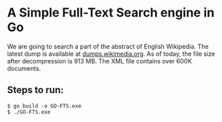 # A Simple Full-Text Search engine in Go

We are going to search a part of the abstract of English Wikipedia. The latest dump is available at 
[dumps.wikimedia.org](https://dumps.wikimedia.org/enwiki/latest/enwiki-latest-abstract1.xml.gz). As of today, the file size after decompression is 913 MB. The XML file contains over 600K documents.

## Steps to run:
```
$ go build -o GO-FTS.exe
$ ./GO-FTS.exe
```

